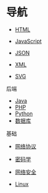 # 导航

* [HTML](/html.html)
* [JavaScript](/javascript.html)
* [JSON](/json.html)

* [XML](/xml.html)
* [SVG](/svg.html)

后端

* [Java](/java.html)
* [PHP](/php.html)
* [Python](/python.html)
* [数据库](/database.html)

基础

* [网络协议](/network-protocol.html)
* [密码学](/cryptology.html)
* [网络安全](/web-security.html)

* [Linux](/linux.html)